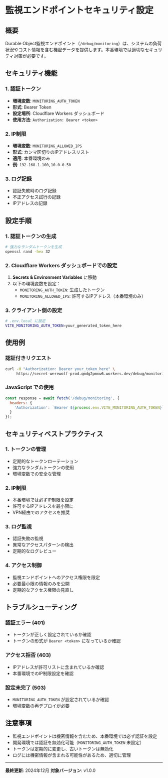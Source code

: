 # 監視エンドポイントセキュリティ設定

## 概要

Durable Object監視エンドポイント（`/debug/monitoring`）は、システムの負荷状況やコスト情報を含む機密データを提供します。本番環境では適切なセキュリティ対策が必要です。

## セキュリティ機能

### 1. 認証トークン

- **環境変数**: `MONITORING_AUTH_TOKEN`
- **形式**: Bearer Token
- **設定場所**: Cloudflare Workers ダッシュボード
- **使用方法**: `Authorization: Bearer <token>`

### 2. IP制限

- **環境変数**: `MONITORING_ALLOWED_IPS`
- **形式**: カンマ区切りのIPアドレスリスト
- **適用**: 本番環境のみ
- **例**: `192.168.1.100,10.0.0.50`

### 3. ログ記録

- 認証失敗時のログ記録
- 不正アクセス試行の記録
- IPアドレスの記録

## 設定手順

### 1. 認証トークンの生成

```bash
# 強力なランダムトークンを生成
openssl rand -hex 32
```

### 2. Cloudflare Workers ダッシュボードでの設定

1. **Secrets & Environment Variables** に移動
2. 以下の環境変数を設定：
   - `MONITORING_AUTH_TOKEN`: 生成したトークン
   - `MONITORING_ALLOWED_IPS`: 許可するIPアドレス（本番環境のみ）

### 3. クライアント側の設定

```bash
# .env.local に設定
VITE_MONITORING_AUTH_TOKEN=your_generated_token_here
```

## 使用例

### 認証付きリクエスト

```bash
curl -H "Authorization: Bearer your_token_here" \
     https://secret-werewolf-prod.qmdg2pmnw6.workers.dev/debug/monitoring
```

### JavaScript での使用

```javascript
const response = await fetch('/debug/monitoring', {
  headers: {
    'Authorization': `Bearer ${process.env.VITE_MONITORING_AUTH_TOKEN}`
  }
});
```

## セキュリティベストプラクティス

### 1. トークンの管理

- 定期的なトークンローテーション
- 強力なランダムトークンの使用
- 環境変数での安全な管理

### 2. IP制限

- 本番環境では必ずIP制限を設定
- 許可するIPアドレスを最小限に
- VPN経由でのアクセスを推奨

### 3. ログ監視

- 認証失敗の監視
- 異常なアクセスパターンの検出
- 定期的なログレビュー

### 4. アクセス制御

- 監視エンドポイントへのアクセス権限を限定
- 必要最小限の情報のみを公開
- 定期的なアクセス権限の見直し

## トラブルシューティング

### 認証エラー (401)

- トークンが正しく設定されているか確認
- トークンの形式が `Bearer <token>` になっているか確認

### アクセス拒否 (403)

- IPアドレスが許可リストに含まれているか確認
- 本番環境でのIP制限設定を確認

### 設定未完了 (503)

- `MONITORING_AUTH_TOKEN` が設定されているか確認
- 環境変数の再デプロイが必要

## 注意事項

- 監視エンドポイントは機密情報を含むため、本番環境では必ず認証を設定
- 開発環境では認証を無効化可能（`MONITORING_AUTH_TOKEN` 未設定）
- トークンは定期的に変更し、古いトークンは無効化
- ログには機密情報が含まれる可能性があるため、適切に管理

---

**最終更新**: 2024年12月
**対象バージョン**: v1.0.0

